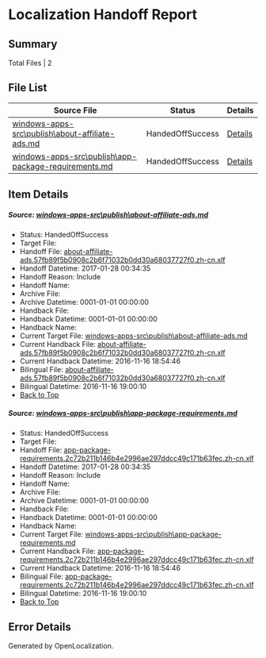 # <a name='report-top'></a> Localization Handoff Report

## Summary
 Total Files | 2

## File List
 Source File | Status | Details 
 ----------- | ------ | ------- 
 [windows-apps-src\publish\about-affiliate-ads.md](https://cpubwin.visualstudio.com/windows-uwp/_git/windows-uwp/commit/eab549f16225cb650d9c914f18736c1a1f0ae02e?path=windows-apps-src%2Fpublish%2Fabout-affiliate-ads.md&_a=contents) | HandedOffSuccess | [Details](#4b0b6f11d3ae1a01ed61b43865910c73106d6ca84778)
 [windows-apps-src\publish\app-package-requirements.md](https://cpubwin.visualstudio.com/windows-uwp/_git/windows-uwp/commit/c1ffc00430e12ea400f51522aff59ec0d6a179b9?path=windows-apps-src%2Fpublish%2Fapp-package-requirements.md&_a=contents) | HandedOffSuccess | [Details](#d212d36b3e279dec14ddab38606c447801390e9a4794)

## Item Details
##### <a name='4b0b6f11d3ae1a01ed61b43865910c73106d6ca84778'></a> Source: [windows-apps-src\publish\about-affiliate-ads.md](https://cpubwin.visualstudio.com/windows-uwp/_git/windows-uwp/commit/eab549f16225cb650d9c914f18736c1a1f0ae02e?path=windows-apps-src%2Fpublish%2Fabout-affiliate-ads.md&_a=contents)
* Status: HandedOffSuccess
* Target File: 
* Handoff File: [about-affiliate-ads.57fb89f5b0908c2b6f71032b0dd30a68037727f0.zh-cn.xlf](https://cpubwin.visualstudio.com/windows-uwp/_git/WDCLib.handoff/commit/dd8f262e9d7ab51b7aa77801fadf19b6cdccd118?path=ol-handoff%2Fcpubwin%2Fwindows-uwp.zh-cn%2Fmaster%2Fabout-affiliate-ads.57fb89f5b0908c2b6f71032b0dd30a68037727f0.zh-cn.xlf&_a=contents)
* Handoff Datetime: 2017-01-28 00:34:35
* Handoff Reason: Include
* Handoff Name: 
* Archive File: 
* Archive Datetime: 0001-01-01 00:00:00
* Handback File: 
* Handback Datetime: 0001-01-01 00:00:00
* Handback Name: 
* Current Target File: [windows-apps-src\publish\about-affiliate-ads.md](https://cpubwin.visualstudio.com/windows-uwp/_git/windows-uwp.zh-cn/commit/14c34764cf5110a1a408ec34f2b594100256e2ba?path=windows-apps-src%2Fpublish%2Fabout-affiliate-ads.md&_a=contents)
* Current Handback File: [about-affiliate-ads.57fb89f5b0908c2b6f71032b0dd30a68037727f0.zh-cn.xlf](https://cpubwin.visualstudio.com/windows-uwp/_git/WDCLib.handback/commit/fc06fe2788b621ccb50cc92354d08469b17bfcdc?path=ol-handback%2Fcpubwin%2Fwindows-uwp.zh-cn%2Fmaster%2Fabout-affiliate-ads.57fb89f5b0908c2b6f71032b0dd30a68037727f0.zh-cn.xlf&_a=contents)
* Current Handback Datetime: 2016-11-16 18:54:46
* Bilingual File: [about-affiliate-ads.57fb89f5b0908c2b6f71032b0dd30a68037727f0.zh-cn.xlf](https://cpubwin.visualstudio.com/windows-uwp/_git/WDCLib.handback/commit/fc06fe2788b621ccb50cc92354d08469b17bfcdc?path=ol-handback%2Fcpubwin%2Fwindows-uwp.zh-cn%2Fmaster%2Fabout-affiliate-ads.57fb89f5b0908c2b6f71032b0dd30a68037727f0.zh-cn.xlf&_a=contents)
* Bilingual Datetime: 2016-11-16 19:00:10
* [Back to Top](#report-top)

##### <a name='d212d36b3e279dec14ddab38606c447801390e9a4794'></a> Source: [windows-apps-src\publish\app-package-requirements.md](https://cpubwin.visualstudio.com/windows-uwp/_git/windows-uwp/commit/c1ffc00430e12ea400f51522aff59ec0d6a179b9?path=windows-apps-src%2Fpublish%2Fapp-package-requirements.md&_a=contents)
* Status: HandedOffSuccess
* Target File: 
* Handoff File: [app-package-requirements.2c72b211b146b4e2996ae297ddcc49c171b63fec.zh-cn.xlf](https://cpubwin.visualstudio.com/windows-uwp/_git/WDCLib.handoff/commit/dd8f262e9d7ab51b7aa77801fadf19b6cdccd118?path=ol-handoff%2Fcpubwin%2Fwindows-uwp.zh-cn%2Fmaster%2Fapp-package-requirements.2c72b211b146b4e2996ae297ddcc49c171b63fec.zh-cn.xlf&_a=contents)
* Handoff Datetime: 2017-01-28 00:34:35
* Handoff Reason: Include
* Handoff Name: 
* Archive File: 
* Archive Datetime: 0001-01-01 00:00:00
* Handback File: 
* Handback Datetime: 0001-01-01 00:00:00
* Handback Name: 
* Current Target File: [windows-apps-src\publish\app-package-requirements.md](https://cpubwin.visualstudio.com/windows-uwp/_git/windows-uwp.zh-cn/commit/14c34764cf5110a1a408ec34f2b594100256e2ba?path=windows-apps-src%2Fpublish%2Fapp-package-requirements.md&_a=contents)
* Current Handback File: [app-package-requirements.2c72b211b146b4e2996ae297ddcc49c171b63fec.zh-cn.xlf](https://cpubwin.visualstudio.com/windows-uwp/_git/WDCLib.handback/commit/fc06fe2788b621ccb50cc92354d08469b17bfcdc?path=ol-handback%2Fcpubwin%2Fwindows-uwp.zh-cn%2Fmaster%2Fapp-package-requirements.2c72b211b146b4e2996ae297ddcc49c171b63fec.zh-cn.xlf&_a=contents)
* Current Handback Datetime: 2016-11-16 18:54:46
* Bilingual File: [app-package-requirements.2c72b211b146b4e2996ae297ddcc49c171b63fec.zh-cn.xlf](https://cpubwin.visualstudio.com/windows-uwp/_git/WDCLib.handback/commit/fc06fe2788b621ccb50cc92354d08469b17bfcdc?path=ol-handback%2Fcpubwin%2Fwindows-uwp.zh-cn%2Fmaster%2Fapp-package-requirements.2c72b211b146b4e2996ae297ddcc49c171b63fec.zh-cn.xlf&_a=contents)
* Bilingual Datetime: 2016-11-16 19:00:10
* [Back to Top](#report-top)


## Error Details

Generated by OpenLocalization.
